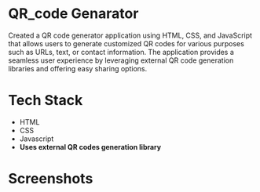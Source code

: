 # QR_code Genarator
Created a QR code generator application using HTML, CSS, and JavaScript that allows users to generate customized QR codes for various purposes such as URLs, text, or contact information. The application provides a seamless user experience by leveraging external QR code generation libraries and offering easy sharing options.

# Tech Stack
+ HTML
+ CSS
+ Javascript
+ **Uses external QR codes generation library**

# Screenshots

